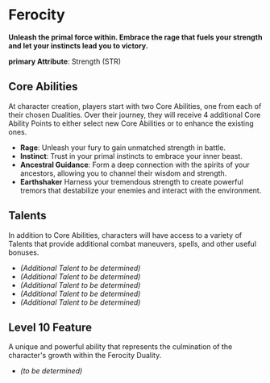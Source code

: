 # Ferocity

**Unleash the primal force within. Embrace the rage that fuels your strength and let your instincts lead you to victory.**

**primary Attribute**: Strength (STR)

## Core Abilities
At character creation, players start with two Core Abilities, one from each of their chosen Dualities. Over their journey, they will receive 4 additional Core Ability Points to either select new Core Abilities or to enhance the existing ones.

- **Rage**: Unleash your fury to gain unmatched strength in battle.
- **Instinct**: Trust in your primal instincts to embrace your inner beast.
- **Ancestral Guidance**: Form a deep connection with the spirits of your ancestors, allowing you to channel their wisdom and strength.
- **Earthshaker** Harness your tremendous strength to create powerful tremors that destabilize your enemies and interact with the environment.

## Talents
In addition to Core Abilities, characters will have access to a variety of Talents that provide additional combat maneuvers, spells, and other useful bonuses.

- *(Additional Talent to be determined)*
- *(Additional Talent to be determined)*
- *(Additional Talent to be determined)*
- *(Additional Talent to be determined)*
- *(Additional Talent to be determined)*

## Level 10 Feature
A unique and powerful ability that represents the culmination of the character's growth within the Ferocity Duality.

- *(to be determined)*
